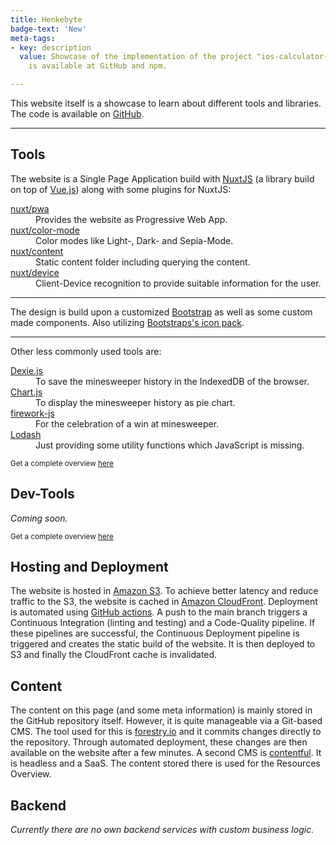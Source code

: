 ```yaml
---
title: Henkebyte
badge-text: 'New'
meta-tags:
- key: description
  value: Showcase of the implementation of the project "ios-calculator-for-web" which
    is available at GitHub and npm.

---
```

<the-lead>
  This website itself is a showcase to learn about different tools and libraries. The code is available on <a href="https://github.com/manuelhenke/henkebyte" target="_blank">GitHub</a>.
</the-lead>

<hr class="my-4" />

<section id="tools">
  <!-- #tools -->
  <h2>Tools</h2>
  <p>
    The website is a Single Page Application build with <a href="https://nuxtjs.org/" target="_blank">NuxtJS</a> (a library build on top of <a href="https://vuejs.org/" target="_blank">Vue.js</a>) along with some plugins for NuxtJS:
    <dl class="row">
      <dt class="col-md-3"><a href="https://pwa.nuxtjs.org/" target="_blank">nuxt/pwa</a></dt>
      <dd class="col-md-9">Provides the website as Progressive Web App.</dd>
      <dt class="col-md-3"><a href="https://color-mode.nuxtjs.org/" target="_blank">nuxt/color-mode</a></dt>
      <dd class="col-md-9">Color modes like Light-, Dark- and Sepia-Mode.</dd>
      <dt class="col-md-3"><a href="https://content.nuxtjs.org/" target="_blank">nuxt/content</a></dt>
      <dd class="col-md-9">Static content folder including querying the content.</dd>
      <dt class="col-md-3"><a href="https://github.com/nuxt-community/device-module#readme" target="_blank">nuxt/device</a></dt>
      <dd class="col-md-9">Client-Device recognition to provide suitable information for the user.</dd>
    </dl>
  </p>
  <hr />
  <p>
    The design is build upon a customized <a href="https://getbootstrap.com/" target="_blank">Bootstrap</a> as well as some custom made components. Also utilizing <a href="https://icons.getbootstrap.com/" target="_blank">Bootstraps's icon pack</a>. 
  </p>
  <hr />
  <p>
    Other less commonly used tools are:
    <dl class="row">
      <dt class="col-md-3"><a href="https://dexie.org/" target="_blank">Dexie.js</a></dt>
      <dd class="col-md-9">To save the minesweeper history in the IndexedDB of the browser.</dd>
      <dt class="col-md-3"><a href="https://www.chartjs.org/" target="_blank">Chart.js</a></dt>
      <dd class="col-md-9">To display the minesweeper history as pie chart.</dd>
      <dt class="col-md-3"><a href="https://fireworks.js.org/" target="_blank">firework-js</a></dt>
      <dd class="col-md-9">For the celebration of a win at minesweeper.</dd>
      <dt class="col-md-3"><a href="https://lodash.com/" target="_blank">Lodash</a></dt>
      <dd class="col-md-9">Just providing some utility functions which JavaScript is missing.</dd>
    </dl>
  </p>
  <p>
    <small class="text-muted">Get a complete overview <a href="https://github.com/manuelhenke/henkebyte/blob/main/package.json#L22-L41" target="_blank">here</a></small>
  </p>
  <!-- /#tools -->
</section>

<section id="dev-tools">
  <!-- #dev-tools -->
  <h2>Dev-Tools</h2>
  <p>
    <em>Coming soon.</em>
  </p>
  <p>
    <small class="text-muted">Get a complete overview <a href="https://github.com/manuelhenke/henkebyte/blob/main/package.json#L42-L71" target="_blank">here</a></small>
  </p>
  <!-- /#dev-tools -->
</section>

<section id="hosting-and-deployment">
  <!-- #hosting-and-deployment -->
  <h2>Hosting and Deployment</h2>
  <p>
    The website is hosted in <a href="https://aws.amazon.com/s3/" target="_blank">Amazon S3</a>. To achieve better latency and reduce traffic to the S3, the website is cached in <a href="https://aws.amazon.com/cloudfront/" target="_blank">Amazon CloudFront</a>. Deployment is automated using <a href="https://github.com/features/actions" target="_blank">GitHub actions</a>. A push to the main branch triggers a Continuous Integration (linting and testing) and a Code-Quality pipeline. If these pipelines are successful, the Continuous Deployment pipeline is triggered and creates the static build of the website. It is then deployed to S3 and finally the CloudFront cache is invalidated.
  </p>
  <!-- /#hosting-and-deployment -->
</section>

<section id="content">
  <!-- #content -->
  <h2>Content</h2>
  <p>
    The content on this page (and some meta information) is mainly stored in the GitHub repository itself. However, it is quite manageable via a Git-based CMS. The tool used for this is <a href="https://forestry.io/" target="_blank">forestry.io</a> and it commits changes directly to the repository. Through automated deployment, these changes are then available on the website after a few minutes. A second CMS is <a href="https://www.contentful.com/" target="_blank">contentful</a>. It is headless and a SaaS. The content stored there is used for the <nuxt-link to="resources-overview">Resources Overview</nuxt-link>.
  </p>
  <!-- /#content -->
</section>

<section id="backend">
  <!-- #backend -->
  <h2>Backend</h2>
  <p>
    <em>Currently there are no own backend services with custom business logic.</em>
  </p>
  <!-- /#backend -->
</section>
